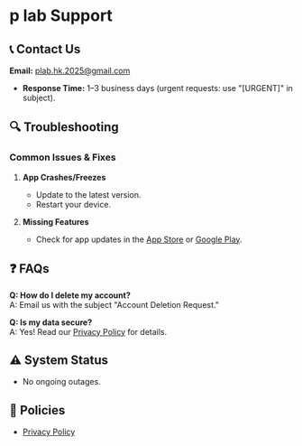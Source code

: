 # p lab Support  

## 📞 Contact Us  
**Email:** [plab.hk.2025@gmail.com](mailto:plab.hk.2025@gmail.com)  
- **Response Time:** 1–3 business days (urgent requests: use "[URGENT]" in subject).  

## 🔍 Troubleshooting  
### Common Issues & Fixes  
1. **App Crashes/Freezes**  
   - Update to the latest version.  
   - Restart your device.  

2. **Missing Features**  
   - Check for app updates in the [App Store](https://apps.apple.com) or [Google Play](https://play.google.com).  

## ❓ FAQs  
**Q: How do I delete my account?**  
A: Email us with the subject "Account Deletion Request."  

**Q: Is my data secure?**  
A: Yes! Read our [Privacy Policy](#) for details.  

## ⚠️ System Status  
- No ongoing outages.

## 📜 Policies  
- [Privacy Policy](#)  
